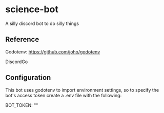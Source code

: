 # science-bot
A silly discord bot to do silly things

## Reference

Godotenv:
https://github.com/joho/godotenv

DiscordGo


## Configuration
This bot uses godotenv to import environment settings, so to specify the bot's access token create a .env file with the following:

BOT_TOKEN: "<token here>"